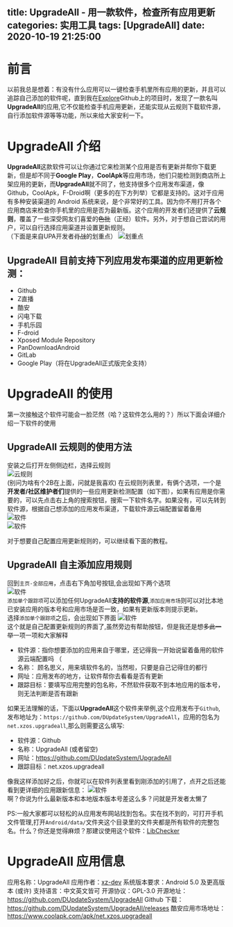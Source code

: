 title: UpgradeAll - 用一款软件，检查所有应用更新
categories: 实用工具
tags: [UpgradeAll]
date: 2020-10-19 21:25:00
---
# 前言
以前我总是想着：有没有什么应用可以一键检查手机里所有应用的更新，并且可以追踪自己添加的软件呢，直到我在[Explore](https://github.com/explore)Github上的项目时，发现了一款名叫**UpgradeAll**的应用,它不仅能检查手机应用更新，还能实现从云规则下载软件源，自行添加软件源等等功能，所以来给大家安利一下。

# UpgradeAll 介绍
**UpgradeAll**这款软件可以让你通过它来检测某个应用是否有更新并帮你下载更新，但是却不同于**Google Play**，**CoolApk**等应用市场，他们只能检测到商店所上架应用的更新，而**UpgradeAll**就不同了，他支持很多个应用发布渠道，像Github，CoolApk，F-Droid啊（更多的在下方列举）它都是支持的。这对于应用有多种安装渠道的 Android 系统来说，是个非常好的工具。因为你不用打开各个应用商店来检查你手机里的应用是否为最新版。这个应用的开发者们还提供了**云规则**，覆盖了一些深受网友们喜爱的~~色批~~（正经）软件。另外，对于想自己尝试的用户，可以自行选择应用渠道并设置更新规则。  
（下面是来自UPA开发者~~肖战~~的划重点）
![划重点](https://img.johnsonran.cn/UpgradeAll/upadev.png)
## UpgradeAll 目前支持下列应用发布渠道的应用更新检测：
- Github
- Z直播
- 酷安
- 闪电下载
- 手机乐园
- F-droid
- Xposed Module Repository
- PanDownloadAndroid
- GitLab
- Google Play（将在UpgradeAll正式版完全支持）

# UpgradeAll 的使用
第一次接触这个软件可能会一脸茫然（哈？这软件怎么用的？）所以下面会详细介绍一下软件的使用

## UpgradeAll 云规则的使用方法
安装之后打开左侧侧边栏，选择云规则  
![云规则](https://img.johnsonran.cn/UpgradeAll/CloudConfig.jpg)  
(别问为啥有个2B在上面，问就是我喜欢)
在云规则列表里，有俩个选项，一个是**开发者/社区维护者们**提供的一些应用更新检测配置（如下图），如果有应用是你需要的，可以先点击右上角的搜索按钮，搜索一下软件名字。如果没有，可以先转到软件源，根据自己想添加的应用发布渠道，下载软件源云端配置留着备用  
![软件](https://img.johnsonran.cn/UpgradeAll/Softs.jpg)  
![软件](https://img.johnsonran.cn/UpgradeAll/SoftsSources.jpg)  

对于想要自己配置应用更新规则的，可以继续看下面的教程。

## UpgradeAll 自主添加应用规则
回到`主页-全部应用`，点击右下角加号按钮,会出现如下两个选项  
![软件](https://img.johnsonran.cn/UpgradeAll/AddChoice.jpg)  
`添加单个跟踪项`可以添加任何UpgradeAll**支持的软件源**,`添加应用市场`则可以对比本地已安装应用的版本号和应用市场是否一致，如果有更新版本则提示更新。  
选择`添加单个跟踪项`之后，会出现如下界面
![软件](https://img.johnsonran.cn/UpgradeAll/AddString.jpg)  
这个就是自己配置更新规则的界面了,虽然旁边有帮助按钮，但是我还是想~~多此一举~~一项一项和大家解释
- 软件源：指你想要添加的应用来自于哪里，还记得我一开始说留着备用的软件源云端配置吗 （
- 名称： 顾名思义，用来填软件名的，当然啦，只要是自己记得住的都行
- 网址：应用发布的地方，让软件帮你去看看是否有更新
- 跟踪目标：要填写应用完整的包名称，不然软件获取不到本地应用的版本号，则无法判断是否有跟新  

如果无法理解的话，下面以**UpgradeAll**这个软件来举例,这个应用发布于`Github`,发布地址为：`https://github.com/DUpdateSystem/UpgradeAll`，应用的包名为`net.xzos.upgradeall`,那么则需要这么填写:
- 软件源：Github
- 名称：UpgradeAll (或者留空)
- 网址：https://github.com/DUpdateSystem/UpgradeAll
- 跟踪目标：net.xzos.upgradeall

像我这样添加好之后，你就可以在软件列表里看到刚添加的引用了，点开之后还能看到更详细的应用跟新信息：
![软件](https://img.johnsonran.cn/UpgradeAll/InfoShow.jpg)  
啊？你说为什么最新版本和本地版本版本号差这么多？问就是开发者太懒了

PS:一般大家都可以轻松的从应用发布网站找到包名。实在找不到的，可打开手机文件管理,打开`Android/data/`文件夹这个目录里的文件夹都是所有软件的完整包名。什么？你还是觉得麻烦？那建议使用这个软件：[LibChecker](https://github.com/zhaobozhen/LibChecker)

# UpgradeAll 应用信息
应用名称：UpgradeAll
应用作者：[xz-dev](https://github.com/xz-dev)
系统版本要求：Android 5.0 及更高版本 (或许)
支持语言：中文英文皆可
开源协议：GPL-3.0
开源地址：https://github.com/DUpdateSystem/UpgradeAll
Github 下载：https://github.com/DUpdateSystem/UpgradeAll/releases
酷安应用市场地址：https://www.coolapk.com/apk/net.xzos.upgradeall